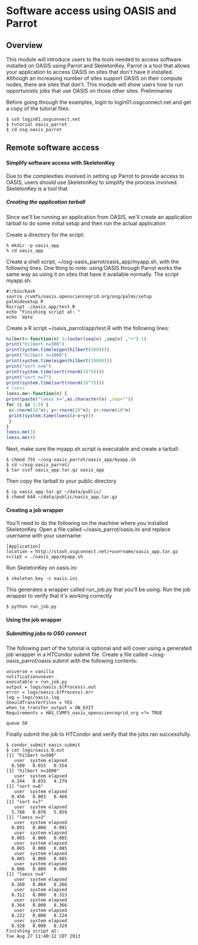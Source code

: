 Software access using OASIS and Parrot
======================================

Overview
--------
This module will introduce users to the tools needed to access software installed on OASIS using Parrot and SkeletonKey.  Parrot is a tool that allows your application to access OASIS on sites that don't have it installed.  Although an increasing number of sites support OASIS on their compute nodes, there are sites that don't.  This module will show users how to run opportunistic jobs that use OASIS on those other sites.
Preliminaries

Before going through the examples, login to login01.osgconnect.net and get a copy of the tutorial files:
```
$ ssh login01.osgconnect.net
$ tutorial oasis_parrot
$ cd osg-oasis_parrot
```
Remote software access
----------------------
#### Simplify software access with SkeletonKey

Due to the complexities involved in setting up Parrot to provide access to OASIS, users should use SkeletonKey to simplify the process involved.  SkeletonKey is a tool that
##### Creating the application tarball

Since we'll be running an application from OASIS, we'll create an application tarball to do some initial setup and then run the actual application

Create a directory for the script:
```
% mkdir -p oasis_app
% cd oasis_app
```
Create a shell script, ~/osg-oasis_parrot/oasis_app/myapp.sh, with the following lines.  One thing to note: using OASIS through Parrot works the same way as using it on sites that have it available normally. The script myapp.sh:
```
#!/bin/bash
source /cvmfs/oasis.opensciencegrid.org/osg/palms/setup
palmsdosetup R
Rscript ./oasis_app/test.R
echo "Finishing script at: "
echo `date`
```
Create a R script ~/oasis_parrot/app/test.R with the following lines:
```R
hilbert<-function(n) 1/(outer(seq(n) ,seq(n) ,"+")-1)
print("hilbert n=500")
print(system.time(eigen(hilbert(500))))
print("hilbert n=1000")
print(system.time(eigen(hilbert(1000))))
print("sort n=6")
print(system.time(sort(rnorm(10^6))))
print("sort n=7")
print(system.time(sort(rnorm(10^7))))
# loess
loess.me<-function(n) {
print(paste("loess n=",as.character(n) ,sep=""))
for (i in 1:5) {
 x<-rnorm(10^n); y<-rnorm(10^n); z<-rnorm(10^n)
 print(system.time(loess(z~x+y)))
 }
}
loess.me(3)
loess.me(4)
```
Next, make sure the myapp.sh script is executable and create a tarball:
```
$ chmod 755 ~/osg-oasis_parrot/oasis_app/myapp.sh
$ cd ~/osg-oasis_parrot/
$ tar cvzf oasis_app.tar.gz oasis_app
```
Then copy the tarball to your public directory
```
$ cp oasis_app.tar.gz ~/data/public/
$ chmod 644 ~/data/public/oasis_app.tar.gz
```
#### Creating a job wrapper

You'll need to do the following on the machine where you installed SkeletonKey.
Open a file called ~/oasis_parrot/oasis.ini and replace username with your username:
```
[Application]
location = http://stash.osgconnect.net/+username/oasis_app.tar.gz
script = ./oasis_app/myapp.sh
```
Run SkeletonKey on oasis.ini:
```
$ skeleton_key -c oasis.ini
```
This generates a wrapper called run_job.py that you'll be using. Run the job wrapper to verify that it's working correctly
```
$ python run_job.py
```
#### Using the job wrapper
##### Submitting jobs to OSG connect

The following part of the tutorial is optional and will cover using a generated job wrapper in a HTCondor submit file. Create a file called ~/osg-oasis_parrot/oasis.submit with the following contents:
```
universe = vanilla
notification=never
executable = run_job.py
output = logs/oasis.$(Process).out
error = logs/oasis.$(Process).err
log = logs/oasis.log
ShouldTransferFiles = YES
when_to_transfer_output = ON_EXIT
Requirements = HAS_CVMFS_oasis_opensciencegrid_org =?= TRUE
 
queue 50
```
Finally submit the job to HTCondor and verify that the jobs ran successfully.
```
$ condor_submit oasis.submit
$ cat logs/oasis.0.out
[1] "hilbert n=500"
   user  system elapsed
  0.509   0.015   0.554
[1] "hilbert n=1000"
   user  system elapsed
  4.244   0.035   4.279
[1] "sort n=6"
   user  system elapsed
  0.456   0.003   0.460
[1] "sort n=7"
   user  system elapsed
  5.788   0.070   5.859
[1] "loess n=3"
   user  system elapsed
  0.091   0.000   0.091
   user  system elapsed
  0.085   0.000   0.085
   user  system elapsed
  0.085   0.000   0.085
   user  system elapsed
  0.085   0.000   0.085
   user  system elapsed
  0.086   0.000   0.086
[1] "loess n=4"
   user  system elapsed
  8.260   0.004   8.266
   user  system elapsed
  8.312   0.000   8.313
   user  system elapsed
  8.364   0.000   8.366
   user  system elapsed
  8.222   0.000   8.224
   user  system elapsed
  8.328   0.000   8.329
Finishing script at:
Tue Aug 27 11:40:12 CDT 2013
```
